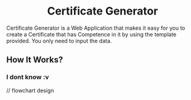 <h1 align="center">Certificate Generator</h1>

<p>Certificate Generator is a Web Application that makes it easy for
  you to create a Certificate that has Competence in it by using the
  template provided. You only need to input the data.</p>

## How It Works?
### I dont know :v

// flowchart design
